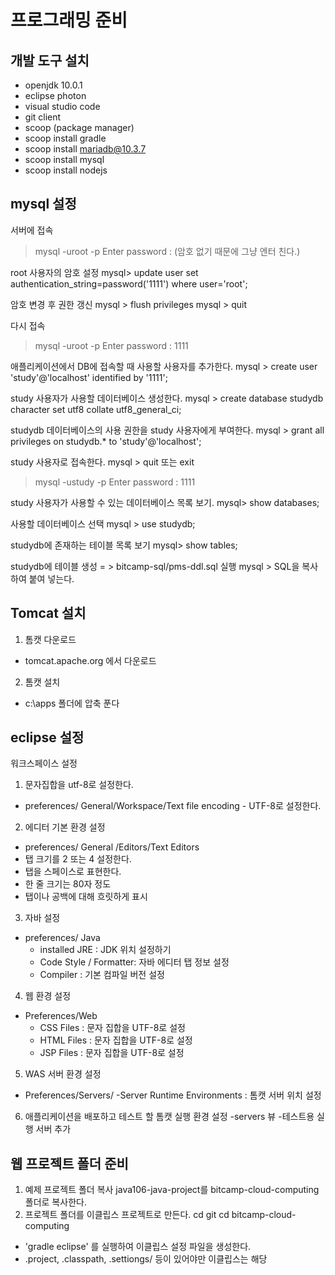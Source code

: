 # 프로그래밍 준비
## 개발 도구 설치
- openjdk 10.0.1
- eclipse photon
- visual studio code
- git client
- scoop (package manager)
- scoop install gradle
- scoop install mariadb@10.3.7
- scoop install mysql
- scoop install nodejs
## mysql 설정
서버에 접속
> mysql -uroot -p
Enter password : (암호 없기 때문에 그냥 엔터 친다.)

root 사용자의 암호 설정
mysql>  update user set authentication_string=password('1111') where user='root';

암호 변경 후 권한 갱신
mysql > flush privileges
mysql > quit

다시 접속
> mysql -uroot -p
Enter password : 1111

애플리케이션에서 DB에 접속할 때 사용할 사용자를 추가한다.
mysql > create user 'study'@'localhost' identified by '1111';

study 사용자가 사용할 데이터베이스 생성한다.
mysql > create database studydb character set utf8 collate utf8_general_ci;

studydb 데이터베이스의 사용 권한을 study 사용자에게 부여한다.
mysql > grant all privileges on studydb.* to 'study'@'localhost';

study 사용자로 접속한다.
mysql > quit 또는 exit
>mysql -ustudy -p 
Enter password : 1111

study 사용자가 사용할 수 있는 데이터베이스 목록 보기.
mysql> show databases;

사용할 데이터베이스 선택
mysql > use studydb;

studydb에 존재하는 테이블 목록 보기
mysql> show tables;

studydb에 테이블 생성
= > bitcamp-sql/pms-ddl.sql 실행
mysql > SQL을 복사하여 붙여 넣는다.

## Tomcat 설치
1) 톰캣 다운로드
 - tomcat.apache.org 에서 다운로드

2) 톰캣 설치
 - c:\apps 폴더에 압축 푼다

## eclipse 설정
워크스페이스 설정
1) 문자집합을 utf-8로 설정한다.
  - preferences/ General/Workspace/Text file encoding - UTF-8로 설정한다.
2) 에디터 기본 환경 설정 
  - preferences/ General /Editors/Text Editors
  - 탭 크기를 2 또는 4 설정한다.
  - 탭을 스페이스로 표현한다.
  - 한 줄 크기는 80자 정도
  - 탭이나 공백에 대해 흐릿하게 표시
3) 자바 설정
  - preferences/ Java 
     - installed JRE : JDK 위치 설정하기
     - Code Style / Formatter: 자바 에디터 탭 정보 설정
     - Compiler : 기본 컴파일 버전 설정
4) 웹 환경 설정
  - Preferences/Web
     - CSS Files : 문자 집합을 UTF-8로 설정
     - HTML Files : 문자 집합을 UTF-8로 설정
     - JSP Files : 문자 집합을 UTF-8로 설정  
5) WAS 서버 환경 설정
  - Preferences/Servers/
    -Server Runtime Environments : 톰캣 서버 위치 설정
6) 애플리케이션을 배포하고 테스트 할 톰캣 실행 환경 설정
  -servers 뷰
     -테스트용 실행 서버 추가          
## 웹 프로젝트 폴더 준비
1) 예제 프로젝트 폴더 복사
   java106-java-project를 bitcamp-cloud-computing 폴더로 복사한다. 
2) 프로젝트 폴더를 이클립스 프로젝트로 만든다.
    cd git
    cd bitcamp-cloud-computing
    
  - 'gradle eclipse' 를 실행하여 이클립스 설정 파일을 생성한다.
   - .project, .classpath, .settiongs/ 등이 있어야만
     이클립스는 해당 
